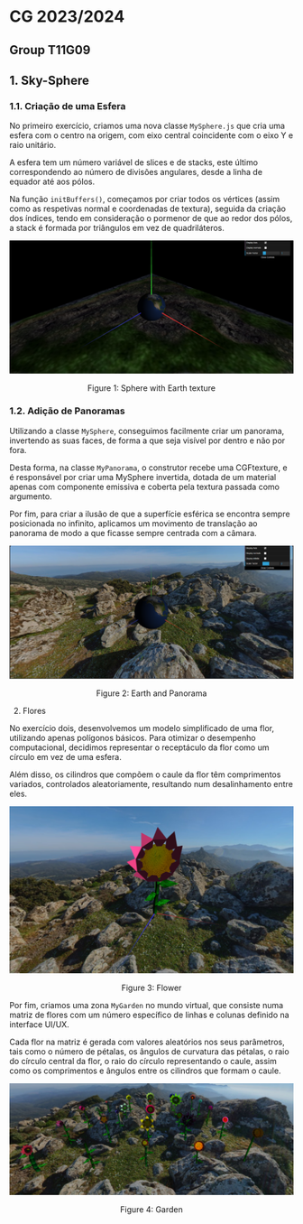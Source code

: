 # CG 2023/2024

## Group T11G09

## 1. Sky-Sphere

### 1.1. Criação de uma Esfera

No primeiro exercício, criamos uma nova classe `MySphere.js` que cria uma esfera com o centro na origem, com eixo central coincidente com o eixo Y e raio unitário. 

A esfera tem um número variável de slices e de stacks, este último correspondendo ao número de divisões angulares, desde a linha de equador até aos pólos.

Na função `initBuffers()`, começamos por criar todos os vértices (assim como as respetivas normal e coordenadas de textura), seguida da criação dos índices, tendo em consideração o pormenor de que ao redor dos pólos, a stack é formada por triângulos em vez de quadriláteros. 

![Earth](screenshots/project-t11g09-1.1.png)
<p align="center">Figure 1: Sphere with Earth texture</p>

### 1.2. Adição de Panoramas

Utilizando a classe `MySphere`, conseguimos facilmente criar um panorama, invertendo as suas faces, de forma a que seja visível por dentro e não por fora.

Desta forma, na classe `MyPanorama`, o construtor recebe uma CGFtexture, e é responsável por criar uma MySphere invertida, dotada de um material apenas com componente emissiva e coberta pela textura passada como argumento.

Por fim, para criar a ilusão de que a superfície esférica se encontra sempre posicionada no infinito, aplicamos um movimento de translação ao panorama de modo a que ficasse sempre centrada com a câmara.

![Panorama](screenshots/project-t11g09-1.2.png)
<p align="center">Figure 2: Earth and Panorama</p>


2. Flores

No exercício dois, desenvolvemos um modelo simplificado de uma flor, utilizando apenas polígonos básicos. Para otimizar o desempenho computacional, decidimos representar o receptáculo da flor como um círculo em vez de uma esfera.

Além disso, os cilindros que compõem o caule da flor têm comprimentos variados, controlados aleatoriamente, resultando num desalinhamento entre eles.

![Flower](screenshots/project-t11g09-2.1.png)
<p align="center">Figure 3: Flower</p>

Por fim, criamos uma zona  `MyGarden` no mundo virtual, que consiste numa matriz de flores com um número específico de linhas e colunas definido na interface UI/UX.

Cada flor na matriz é gerada com valores aleatórios nos seus parâmetros, tais como o número de pétalas, os ângulos de curvatura das pétalas, o raio do círculo central da flor, o raio do círculo representando o caule, assim como os comprimentos e ângulos entre os cilindros que formam o caule.

![Garden](screenshots/project-t11g09-2.2.png)
<p align="center">Figure 4: Garden</p>
